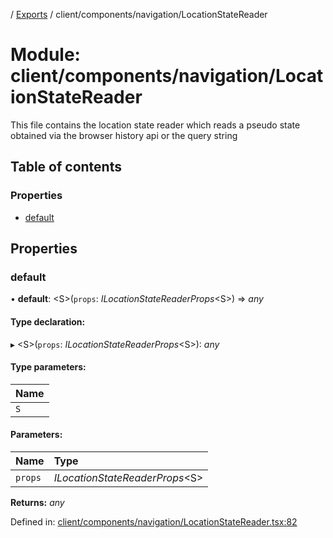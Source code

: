 [](../README.md) / [Exports](../modules.md) / client/components/navigation/LocationStateReader

# Module: client/components/navigation/LocationStateReader

This file contains the location state reader which reads a pseudo state
obtained via the browser history api or the query string

## Table of contents

### Properties

- [default](client_components_navigation_locationstatereader.md#default)

## Properties

### default

• **default**: <S\>(`props`: *ILocationStateReaderProps*<S\>) => *any*

#### Type declaration:

▸ <S\>(`props`: *ILocationStateReaderProps*<S\>): *any*

#### Type parameters:

Name |
:------ |
`S` |

#### Parameters:

Name | Type |
:------ | :------ |
`props` | *ILocationStateReaderProps*<S\> |

**Returns:** *any*

Defined in: [client/components/navigation/LocationStateReader.tsx:82](https://github.com/onzag/itemize/blob/11a98dec/client/components/navigation/LocationStateReader.tsx#L82)
